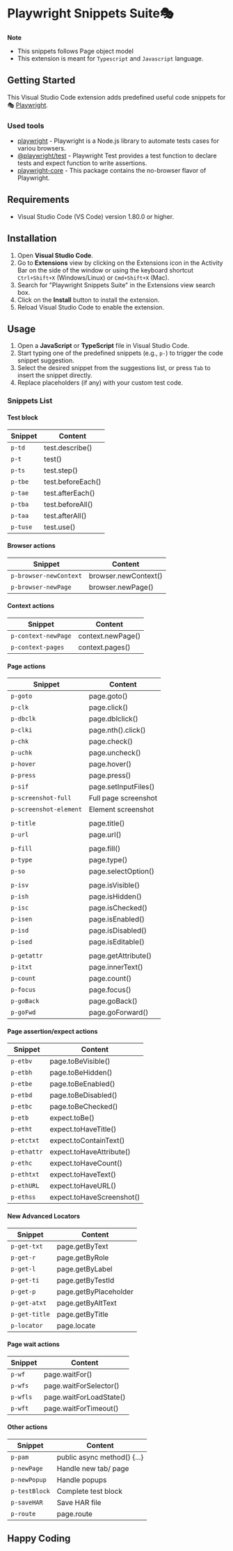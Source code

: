 # Playwright Snippets Suite🎭

**Note**
- This snippets follows Page object model
- This extension is meant for `Typescript` and `Javascript` language.

## Getting Started
This Visual Studio Code extension adds predefined useful code snippets for 🎭 [Playwright](https://github.com/microsoft/playwright).

### Used tools

- [playwright](https://playwright.dev/) - Playwright is a Node.js library to automate tests cases for variou browsers.
- [@playwright/test](https://playwright.dev/docs/api/class-test) - Playwright Test provides a test function to declare tests and expect function to write assertions.
- [playwright-core](https://www.npmjs.com/package/playwright-core) - This package contains the no-browser flavor of Playwright.

## Requirements

- Visual Studio Code (VS Code) version 1.80.0 or higher.

## Installation

1. Open **Visual Studio Code**.
2. Go to **Extensions** view by clicking on the Extensions icon in the Activity Bar on the side of the window or using the keyboard shortcut `Ctrl+Shift+X` (Windows/Linux) or `Cmd+Shift+X` (Mac).
3. Search for "Playwright Snippets Suite" in the Extensions view search box.
4. Click on the **Install** button to install the extension.
5. Reload Visual Studio Code to enable the extension.

## Usage

1. Open a **JavaScript** or **TypeScript** file in Visual Studio Code.
2. Start typing one of the predefined snippets (e.g., `p-`) to trigger the code snippet suggestion.
3. Select the desired snippet from the suggestions list, or press `Tab` to insert the snippet directly.
4. Replace placeholders (if any) with your custom test code.

### Snippets List

#### Test block
| Snippet                    | Content                        |
| -------------------------- | ------------------------------ |
| `p-td`                     | test.describe()                |
| `p-t`                      | test()                         |
| `p-ts`                     | test.step()                    |
| `p-tbe`                    | test.beforeEach()              |
| `p-tae`                    | test.afterEach()               |
| `p-tba`                    | test.beforeAll()               |
| `p-taa`                    | test.afterAll()                |
| `p-tuse`                   | test.use()                     |

#### Browser actions
| Snippet                    | Content                        |
| -------------------------- | ------------------------------ |
| `p-browser-newContext`     | browser.newContext()           |
| `p-browser-newPage`        | browser.newPage()              |

#### Context actions
| Snippet                    | Content                        |
| -------------------------- | ------------------------------ |
| `p-context-newPage`        | context.newPage()              |
| `p-context-pages`          | context.pages()                |

#### Page actions
| Snippet                    | Content                        |
| -------------------------- | ------------------------------ |
| `p-goto`                   | page.goto()                    |
| `p-clk`                    | page.click()                   |
| `p-dbclk`                  | page.dblclick()                |
| `p-clki`                   | page.nth().click()             |
| `p-chk`                    | page.check()                   |
| `p-uchk`                   | page.uncheck()                 |
| `p-hover`                  | page.hover()                   |
| `p-press`                  | page.press()                   |
| `p-sif`                    | page.setInputFiles()           |
| `p-screenshot-full`        | Full page screenshot           |
| `p-screenshot-element`     | Element screenshot             |
|                            |                                |
| `p-title`                  | page.title()                   |
| `p-url`                    | page.url()                     |
|                            |                                |
| `p-fill`                   | page.fill()                    |
| `p-type`                   | page.type()                    |
| `p-so`                     | page.selectOption()            |
|                            |                                |
| `p-isv`                    | page.isVisible()               |
| `p-ish`                    | page.isHidden()                |
| `p-isc`                    | page.isChecked()               |
| `p-isen`                   | page.isEnabled()               |
| `p-isd`                    | page.isDisabled()              |
| `p-ised`                   | page.isEditable()              |
|                            |                                |
| `p-getattr`                | page.getAttribute()            |
| `p-itxt`                   | page.innerText()               |
| `p-count`                  | page.count()                   |
| `p-focus`                  | page.focus()                   |
| `p-goBack`                 | page.goBack()                  |
| `p-goFwd`                  | page.goForward()               |


#### Page assertion/expect actions
| Snippet                    | Content                        |
| -------------------------- | ------------------------------ |
| `p-etbv`                   | page.toBeVisible()             |
| `p-etbh`                   | page.toBeHidden()              |
| `p-etbe`                   | page.toBeEnabled()             |
| `p-etbd`                   | page.toBeDisabled()            |
| `p-etbc`                   | page.toBeChecked()             |
| `p-etb`                    | expect.toBe()                  |
| `p-etht`                   | expect.toHaveTitle()           |
| `p-etctxt`                 | expect.toContainText()         |
| `p-ethattr`                | expect.toHaveAttribute()       |
| `p-ethc`                   | expect.toHaveCount()           |
| `p-ethtxt`                 | expect.toHaveText()            |
| `p-ethURL`                 | expect.toHaveURL()             |
| `p-ethss`                  | expect.toHaveScreenshot()      |

#### New Advanced Locators
| Snippet                    | Content                        |
| -------------------------- | ------------------------------ |
| `p-get-txt`                | page.getByText                 |
| `p-get-r`                  | page.getByRole                 |
| `p-get-l`                  | page.getByLabel                |
| `p-get-ti`                 | page.getByTestId               |
| `p-get-p`                  | page.getByPlaceholder          |
| `p-get-atxt`               | page.getByAltText              |
| `p-get-title`              | page.getByTitle                |
| `p-locator`                | page.locate                    |

#### Page wait actions
| Snippet                    | Content                        |
| -------------------------- | ------------------------------ |
| `p-wf`                     | page.waitFor()                 |
| `p-wfs`                    | page.waitForSelector()         |
| `p-wfls`                   | page.waitForLoadState()        |
| `p-wft`                    | page.waitForTimeout()          |



#### Other actions
| Snippet                    | Content                        |
| -------------------------- | ------------------------------ |
| `p-pam`                    | public async method() {...}    |
| `p-newPage`                | Handle new tab/ page           |
| `p-newPopup`               | Handle popups                  |
| `p-testBlock`              | Complete test block            |
| `p-saveHAR`                | Save HAR file                  |
| `p-route`                  | page.route                     |


## Happy Coding
